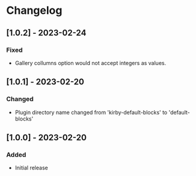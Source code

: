 # Changelog

## [1.0.2] - 2023-02-24
### Fixed
- Gallery collumns option would not accept integers as values.


## [1.0.1] - 2023-02-20
### Changed
- Plugin directory name changed from 'kirby-default-blocks' to 'default-blocks'


## [1.0.0] - 2023-02-20
### Added
- Initial release
